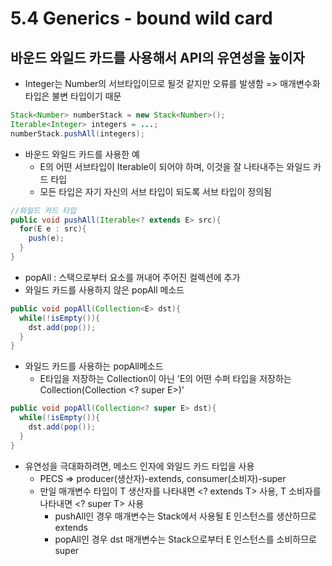 # 5.4 Generics - bound wild card

## 바운드 와일드 카드를 사용해서 API의 유연성을 높이자

- Integer는 Number의 서브타입이므로 될것 같지만 오류를 발생함 => 매개변수화 타입은 불변 타입이기 때문

```java
Stack<Number> numberStack = new Stack<Number>();
Iterable<Integer> integers = ...;
numberStack.pushAll(integers);
```

- 바운드 와일드 카드를 사용한 예
  - E의 어떤 서브타입이 Iterable이 되어야 하며, 이것을 잘 나타내주는 와일드 카드 타입
  - 모든 타입은 자기 자신의 서브 타입이 되도록 서브 타입이 정의됨

```java
//와일드 카드 타입
public void pushAll(Iterable<? extends E> src){
  for(E e : src){
    push(e);
  }
}
```

- popAll : 스택으로부터 요소를 꺼내어 주어진 컬렉션에 추가
- 와일드 카드를 사용하지 않은 popAll 메소드

```java
public void popAll(Collection<E> dst){
  while(!isEmpty()){
    dst.add(pop());
  }
}
```

- 와일드 카드를 사용하는 popAll메소드
  - E타입을 저장하는 Collection이 아닌 'E의 어떤 수퍼 타입을 저장하는 Collection(Collection <? super E>)'

```java
public void popAll(Collection<? super E> dst){
  while(!isEmpty()){
    dst.add(pop());
  }
}
```

- 유연성을 극대화하려면, 메소드 인자에 와일드 카드 타입을 사용
  - PECS => producer(생산자)-extends, consumer(소비자)-super
  - 만일 매개변수 타입이 T 생산자를 나타내면 <? extends T> 사용, T 소비자를 나타내면 <? super T> 사용
    - pushAll인 경우 매개변수는 Stack에서 사용될 E 인스턴스를 생산하므로 extends
    - popAll인 경우 dst 매개변수는 Stack으로부터 E 인스턴스를 소비하므로 super